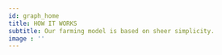 ```yaml
---
id: graph_home
title: HOW IT WORKS
subtitle: Our farming model is based on sheer simplicity.
image : ''
---
```

